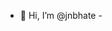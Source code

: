 - 👋 Hi, I’m @jnbhate
-<!---
jnbhate/jnbhate is a ✨ special ✨ repository because its `README.md` (this file) appears on your GitHub profile.
You can click the Preview link to take a look at your changes.
--->

